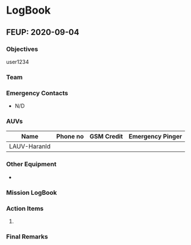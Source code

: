 # LogBook
## FEUP: 2020-09-04
### Objectives
user1234
### Team

### Emergency Contacts
* N/D
### AUVs
| Name | Phone no | GSM Credit | Emergency Pinger |
|---|---|---|---|
|LAUV-Haranld||||
### Other Equipment
* 
### Mission LogBook
### Action Items
1. 
### Final Remarks
